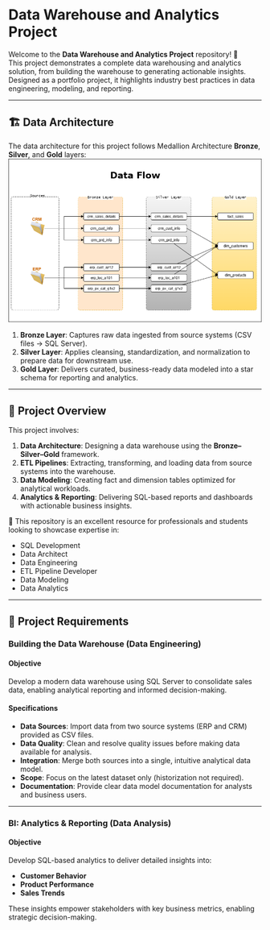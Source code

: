 # Data Warehouse and Analytics Project

Welcome to the **Data Warehouse and Analytics Project** repository! 🚀  
This project demonstrates a complete data warehousing and analytics solution, from building the warehouse to generating actionable insights. Designed as a portfolio project, it highlights industry best practices in data engineering, modeling, and reporting.

---
## 🏗️ Data Architecture

The data architecture for this project follows Medallion Architecture **Bronze**, **Silver**, and **Gold** layers:
![Data Architecture](docs/Architecture.png)

1. **Bronze Layer**: Captures raw data ingested from source systems (CSV files → SQL Server).
2. **Silver Layer**: Applies cleansing, standardization, and normalization to prepare data for downstream use.
3. **Gold Layer**: Delivers curated, business-ready data modeled into a star schema for reporting and analytics.

---
## 📖 Project Overview

This project involves:

1. **Data Architecture**: Designing a data warehouse using the **Bronze–Silver–Gold** framework.
2. **ETL Pipelines**: Extracting, transforming, and loading data from source systems into the warehouse.
3. **Data Modeling**: Creating fact and dimension tables optimized for analytical workloads.
4. **Analytics & Reporting**: Delivering SQL-based reports and dashboards with actionable business insights.

🎯 This repository is an excellent resource for professionals and students looking to showcase expertise in:
- SQL Development
- Data Architect
- Data Engineering  
- ETL Pipeline Developer  
- Data Modeling  
- Data Analytics  

---

## 🚀 Project Requirements

### Building the Data Warehouse (Data Engineering)

#### Objective
Develop a modern data warehouse using SQL Server to consolidate sales data, enabling analytical reporting and informed decision-making.

#### Specifications
- **Data Sources**: Import data from two source systems (ERP and CRM) provided as CSV files.
- **Data Quality**: Clean and resolve quality issues before making data available for analysis.
- **Integration**: Merge both sources into a single, intuitive analytical data model.
- **Scope**: Focus on the latest dataset only (historization not required).
- **Documentation**: Provide clear data model documentation for analysts and business users.

---

### BI: Analytics & Reporting (Data Analysis)

#### Objective
Develop SQL-based analytics to deliver detailed insights into:
- **Customer Behavior**
- **Product Performance**
- **Sales Trends**

These insights empower stakeholders with key business metrics, enabling strategic decision-making.
